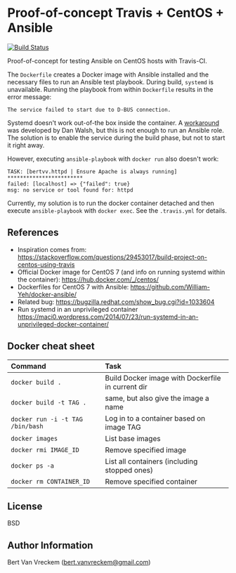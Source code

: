 # Proof-of-concept Travis + CentOS + Ansible

[![Build Status](https://travis-ci.org/bertvv/travis-poc.svg?branch=master)](https://travis-ci.org/bertvv/travis-poc)

Proof-of-concept for testing Ansible on CentOS hosts with Travis-CI.

The `Dockerfile` creates a Docker image with Ansible installed and the necessary files to run an Ansible test playbook. During build, `systemd` is unavailable. Running the playbook from within `Dockerfile` results in the error message:

```
The service failed to start due to D-BUS connection.
```

Systemd doesn't work out-of-the box inside the container. A [workaround](https://developerblog.redhat.com/2014/05/05/running-systemd-within-docker-container/) was developed by Dan Walsh, but this is not enough to run an Ansible role. The solution is to enable the service during the build phase, but not to start it right away.

However, executing `ansible-playbook` with `docker run` also doesn't work:

```
TASK: [bertvv.httpd | Ensure Apache is always running] ************************ 
failed: [localhost] => {"failed": true}
msg: no service or tool found for: httpd
```

Currently, my solution is to run the docker container detached and then execute `ansible-playbook` with `docker exec`. See the `.travis.yml` for details.

## References

- Inspiration comes from: <https://stackoverflow.com/questions/29453017/build-project-on-centos-using-travis>
- Official Docker image for CentOS 7 (and info on running systemd within the container): <https://hub.docker.com/_/centos/>
- Dockerfiles for CentOS 7 with Ansible: <https://github.com/William-Yeh/docker-ansible/>
- Related bug: <https://bugzilla.redhat.com/show_bug.cgi?id=1033604>
- Run systemd in an unprivileged container <https://maci0.wordpress.com/2014/07/23/run-systemd-in-an-unprivileged-docker-container/>

## Docker cheat sheet

| Command                          | Task                                              |
| :---                             | :---                                              |
| `docker build .`                 | Build Docker image with Dockerfile in current dir |
| `docker build -t TAG .`          | same, but also give the image a name              |
| `docker run -i -t TAG /bin/bash` | Log in to a container based on image TAG          |
| `docker images`                  | List base images                                  |
| `docker rmi IMAGE_ID`            | Remove specified image                            |
| `docker ps -a`                   | List all containers (including stopped ones)      |
| `docker rm CONTAINER_ID`         | Remove specified container                        |


## License

BSD

## Author Information

Bert Van Vreckem (bert.vanvreckem@gmail.com)

